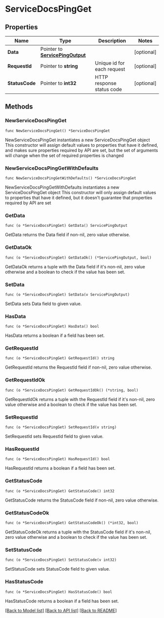 # ServiceDocsPingGet

## Properties

Name | Type | Description | Notes
------------ | ------------- | ------------- | -------------
**Data** | Pointer to [**ServicePingOutput**](ServicePingOutput.md) |  | [optional] 
**RequestId** | Pointer to **string** | Unique id for each request | [optional] 
**StatusCode** | Pointer to **int32** | HTTP response status code | [optional] 

## Methods

### NewServiceDocsPingGet

`func NewServiceDocsPingGet() *ServiceDocsPingGet`

NewServiceDocsPingGet instantiates a new ServiceDocsPingGet object
This constructor will assign default values to properties that have it defined,
and makes sure properties required by API are set, but the set of arguments
will change when the set of required properties is changed

### NewServiceDocsPingGetWithDefaults

`func NewServiceDocsPingGetWithDefaults() *ServiceDocsPingGet`

NewServiceDocsPingGetWithDefaults instantiates a new ServiceDocsPingGet object
This constructor will only assign default values to properties that have it defined,
but it doesn't guarantee that properties required by API are set

### GetData

`func (o *ServiceDocsPingGet) GetData() ServicePingOutput`

GetData returns the Data field if non-nil, zero value otherwise.

### GetDataOk

`func (o *ServiceDocsPingGet) GetDataOk() (*ServicePingOutput, bool)`

GetDataOk returns a tuple with the Data field if it's non-nil, zero value otherwise
and a boolean to check if the value has been set.

### SetData

`func (o *ServiceDocsPingGet) SetData(v ServicePingOutput)`

SetData sets Data field to given value.

### HasData

`func (o *ServiceDocsPingGet) HasData() bool`

HasData returns a boolean if a field has been set.

### GetRequestId

`func (o *ServiceDocsPingGet) GetRequestId() string`

GetRequestId returns the RequestId field if non-nil, zero value otherwise.

### GetRequestIdOk

`func (o *ServiceDocsPingGet) GetRequestIdOk() (*string, bool)`

GetRequestIdOk returns a tuple with the RequestId field if it's non-nil, zero value otherwise
and a boolean to check if the value has been set.

### SetRequestId

`func (o *ServiceDocsPingGet) SetRequestId(v string)`

SetRequestId sets RequestId field to given value.

### HasRequestId

`func (o *ServiceDocsPingGet) HasRequestId() bool`

HasRequestId returns a boolean if a field has been set.

### GetStatusCode

`func (o *ServiceDocsPingGet) GetStatusCode() int32`

GetStatusCode returns the StatusCode field if non-nil, zero value otherwise.

### GetStatusCodeOk

`func (o *ServiceDocsPingGet) GetStatusCodeOk() (*int32, bool)`

GetStatusCodeOk returns a tuple with the StatusCode field if it's non-nil, zero value otherwise
and a boolean to check if the value has been set.

### SetStatusCode

`func (o *ServiceDocsPingGet) SetStatusCode(v int32)`

SetStatusCode sets StatusCode field to given value.

### HasStatusCode

`func (o *ServiceDocsPingGet) HasStatusCode() bool`

HasStatusCode returns a boolean if a field has been set.


[[Back to Model list]](../README.md#documentation-for-models) [[Back to API list]](../README.md#documentation-for-api-endpoints) [[Back to README]](../README.md)


